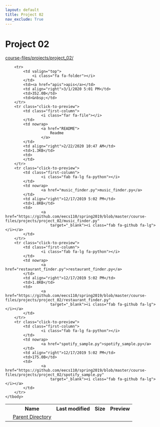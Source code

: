 ```yaml
---
layout: default
title: Project 02
nav_exclude: True
---
```


# Project 02

[course-files/projects/project_02/](.)

<table class="tbl-files">
    <tbody>
        <tr>
            <th valign="top"></th>
            <th>Name</th>
            <th>Last modified</th>
            <th>Size</th>
            <th>Preview</th>
        </tr>
        <tr>
            <td valign="top">
                <i class="fa fa-folder-open"></i>
            </td>
            <td><a href="../">Parent Directory</a></td>
            <td>&nbsp;</td>
            <td>&nbsp;</td>
            <td>&nbsp;</td>
        </tr>

        <tr>
            <td valign="top">
                <i class="fa fa-folder"></i>
            </td>
            <td><a href="apis">apis</a></td>
            <td align="right">3/1/2020 5:01 PM</td>
            <td>352.0B</td>
            <td>&nbsp;</td>
        </tr>
        <tr class="click-to-preview">
            <td class="first-column">
                    <i class="far fa-file"></i>
            </td>
            <td nowrap>
                    <a href="README">
                        Readme
                    </a>
            </td>
            <td align="right">2/22/2020 10:47 AM</td>
            <td>1.3KB</td>
            <td>
            </td>
        </tr>
        <tr class="click-to-preview">
            <td class="first-column">
                    <i class="fab fa-lg fa-python"></i>
            </td>
            <td nowrap>
                    <a href="music_finder.py">music_finder.py</a>
            </td>
            <td align="right">12/17/2019 5:02 PM</td>
            <td>1.8KB</td>
            <td>
                    <a href="https://github.com/eecs110/spring2019/blob/master/course-files/projects/project_02/music_finder.py"
                        target="_blank"><i class="fab fa-github fa-lg"></i></a>
            </td>
        </tr>
        <tr class="click-to-preview">
            <td class="first-column">
                    <i class="fab fa-lg fa-python"></i>
            </td>
            <td nowrap>
                    <a href="restaurant_finder.py">restaurant_finder.py</a>
            </td>
            <td align="right">12/17/2019 5:02 PM</td>
            <td>1.8KB</td>
            <td>
                    <a href="https://github.com/eecs110/spring2019/blob/master/course-files/projects/project_02/restaurant_finder.py"
                        target="_blank"><i class="fab fa-github fa-lg"></i></a>
            </td>
        </tr>
        <tr class="click-to-preview">
            <td class="first-column">
                    <i class="fab fa-lg fa-python"></i>
            </td>
            <td nowrap>
                    <a href="spotify_sample.py">spotify_sample.py</a>
            </td>
            <td align="right">12/17/2019 5:02 PM</td>
            <td>175.0B</td>
            <td>
                    <a href="https://github.com/eecs110/spring2019/blob/master/course-files/projects/project_02/spotify_sample.py"
                        target="_blank"><i class="fab fa-github fa-lg"></i></a>
            </td>
        </tr>
    </tbody>
</table>

